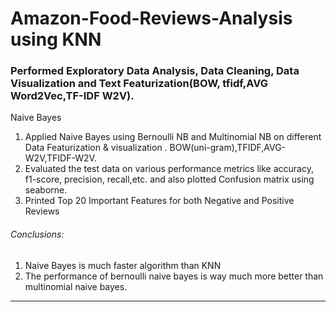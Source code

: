 # Amazon-Food-Reviews-Analysis using KNN

### Performed Exploratory Data Analysis, Data Cleaning, Data Visualization and Text Featurization(BOW, tfidf,AVG Word2Vec,TF-IDF W2V).                                                                                                        

Naive Bayes
1. Applied Naive Bayes using Bernoulli NB and Multinomial NB on different Data Featurization & visualization . BOW(uni-gram),TFIDF,AVG-W2V,TFIDF-W2V. 
2. Evaluated the test data on various performance metrics like accuracy, f1-score, precision, recall,etc. and also plotted Confusion matrix using seaborne.
3. Printed Top 20 Important Features for both Negative and Positive Reviews

###### Conclusions:
1. Naive Bayes is much faster algorithm than KNN
2. The performance of bernoulli naive bayes is way much more better than multinomial naive bayes.
<hr>
